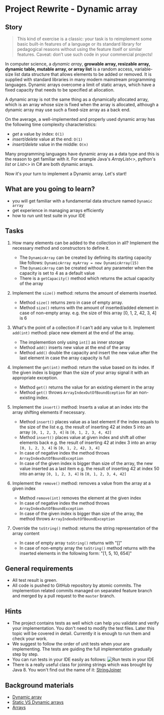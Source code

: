 # Project Rewrite - Dynamic array

## Story

> This kind of exercise is a classic: your task is to reimplement some basic
> built-in features of a language or its standard library for pedagogical
> reasons without using the feature itself or similar features.
> Caveat: don’t use such code in your commercial projects!

In computer science, a _dynamic array_, **growable array, resizable array, dynamic table, mutable array, or array list** is a random access, variable-size list data structure that allows elements to be added or removed. It is supplied with standard libraries in many modern mainstream programming languages. Dynamic arrays overcome a limit of static arrays, which have a fixed capacity that needs to be specified at allocation.

A dynamic array is not the same thing as a dynamically allocated array, which is an array whose size is fixed when the array is allocated, although a dynamic array may use such a fixed-size array as a back end.

On the average, a well-implemented and properly used dynamic array has the following time complexity characteristics:

- _get_ a value by index: `O(1)`
- _insert/delete_ value at the end: `O(1)`
- _insert/delete_ value in the middle: `O(n)`

Many programming languages have dynamic array as a data type and this is the reason to get familiar with it.
For example Java's _ArrayList<>_, python's _list_ or _List<>_ in C# are both dynamic arrays.

Now it's your turn to implement a Dynamic array. Let's start!

## What are you going to learn?

- you will get familiar with a fundamental data structure named `Dynamic array`
- get experience in managing arrays efficiently
- how to run unit test suite in your IDE

## Tasks

1. How many elements can be added to the collection in all?
Implement the necessary method and constructors to define it.
    - The `DynamicArray` can be created by defining its starting capacity like follows: `DynamicArray myArray = new DynamicArray(15)`
    - The `DynamicArray` can be created without any parameter when the capacity is set to 4 as a default value
    - There is a `getCapacity()` method which returns the actual capacity of the array

2. Implement the `size()` method: returns the amount of elements inserted.
    - Method `size()` returns zero in case of empty array.
    - Method `size()` returns with the amount of inserted/added element in case of non-empty array.
e.g. the size of this array [0, 1, 2, 42, 3, 4] is 6

3. What's the point of a collection if I can't add any value to it. Implement `add(int)` method: place new element at the end of the array.
    - The implemention only using `int[]` as inner storage
    - Method `add()` inserts new value at the end of the array
    - Method `add()` double the capacity and insert the new value after the last element in case the array capacity is full

4. Implement the `get(int)` method: return the value based on its index. If the given index is bigger than the size of your array signal it with an appropriate exception.
    - Method `get()` returns the value for an existing element in the array
    - Method `get()` throws `ArrayIndexOutOfBoundEception` for an non-existing index.

5. Implement the `insert()` method: Inserts a value at an index into the array shifting elements if necessary.
    - Method `insert()` places value as a last element if the index equals to the size of the list
e.g. the result of inserting 42 at index 5 into an array
`[0, 1, 2, 3, 4]` is 
`[0, 1, 2, 3, 4, 42]`
    - Method `insert()` places value at given index and shift all other elements back
e.g. the result of inserting 42 at index 3 into an array
`[0, 1, 2, 3, 4]` is
`[0, 1, 2, 42, 3, 4]`
    - In case of negative index the method throws `ArrayIndexOutOfBoundException`
    - In case of the given index is bigger than size of the array, the new value inserted as a last item
e.g. the result of inserting 42 at index 50 into an array
`[0, 1, 2, 3, 4]` is 
`[0, 1, 2, 3, 4, 42]`

6. Implement the `remove()` method: removes a value from the array at a given index
    - Method `remove(int)` removes the element at the given index
    - In case of negative index the method throws `ArrayIndexOutOfBoundException`
    - In case of the given index is bigger than size of the array, the method throws `ArrayIndexOutOfBoundException`

7. Override the `toString()` method: returns the string representation of the array content
    - In case of empty array `toString()` returns with "[]"
    - In case of non-empty array the `toString()` method returns with the inserted elements in the following form: "[1, 5, 10, 654]"

## General requirements

- All test result is green.
- All code is pushed to GitHub repository by atomic commits.
The implemention related commits managed on separated feature branch
and merged by a pull request to the `master` branch.

## Hints

- The project contains tests as well which can help you validate and verify your implementation.
  You don't need to modify the test files. Later this topic will be covered in detail. Currently it is enough to run them and check your work.
- We suggest to follow the order of unit tests when your are implementing. The tests are guiding the full implementation gradually step by step.
- You can run tests in your IDE easily as follows:
  ![Run tests in your IDE](media/java/run-tests.gif)
- There is a really useful class for joining strings which was brought by Java 8. You won't find out the name of it: [StringJoiner](https://www.baeldung.com/java-string-joiner)


## Background materials

- <i class="far fa-exclamation"></i> [Dynamic array](https://en.wikipedia.org/wiki/Dynamic_array)
- <i class="far fa-exclamation"></i> <i class="far fa-video"></i> [Static VS Dynamic arrays](https://www.youtube.com/watch?v=qTb1sZX74K0)
- <i class="far fa-exclamation"></i> [Arrays](project/curriculum/materials/competencies/java-basics/java-arrays.md.html)

